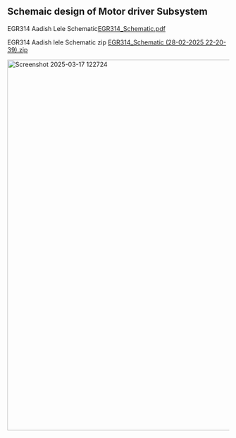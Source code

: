 
## Schemaic design of Motor driver Subsystem

EGR314 Aadish Lele Schematic[EGR314_Schematic.pdf](https://github.com/user-attachments/files/19037171/EGR314_Schematic.pdf)

EGR314 Aadish lele Schematic zip
[EGR314_Schematic (28-02-2025 22-20-39).zip](https://github.com/user-attachments/files/19037172/EGR314_Schematic.28-02-2025.22-20-39.zip)

<img width="841" alt="Screenshot 2025-03-17 122724" src="https://github.com/user-attachments/assets/d2682497-803c-4f92-b5fe-81dcdcd26814" />
